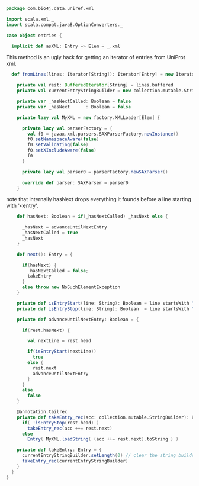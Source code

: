 
```scala
package com.bio4j.data.uniref.xml

import scala.xml._
import scala.compat.java8.OptionConverters._

case object entries {

  implicit def asXML: Entry => Elem = _.xml
```


This method is an ugly hack for getting an iterator of entries from UniProt xml.


```scala
  def fromLines(lines: Iterator[String]): Iterator[Entry] = new Iterator[Entry] {

    private val rest: BufferedIterator[String] = lines.buffered
    private val currentEntryStringBuilder = new collection.mutable.StringBuilder

    private var _hasNextCalled: Boolean = false
    private var _hasNext      : Boolean = false

    private lazy val MyXML = new factory.XMLLoader[Elem] {

      private lazy val parserFactory = {
        val f0 = javax.xml.parsers.SAXParserFactory.newInstance()
        f0.setNamespaceAware(false)
        f0.setValidating(false)
        f0.setXIncludeAware(false)
        f0
      }

      private lazy val parser0 = parserFactory.newSAXParser()

      override def parser: SAXParser = parser0
    }
```


note that internally hasNext drops everything it founds before a line starting with '<entry'.


```scala
    def hasNext: Boolean = if(_hasNextCalled) _hasNext else {

      _hasNext = advanceUntilNextEntry
      _hasNextCalled = true
      _hasNext
    }

    def next(): Entry = {

      if(hasNext) {
        _hasNextCalled = false;
        takeEntry
      }
      else throw new NoSuchElementException
    }

    private def isEntryStart(line: String): Boolean = line startsWith "<entry"
    private def isEntryStop(line: String): Boolean  = line startsWith "</entry"

    private def advanceUntilNextEntry: Boolean = {

      if(rest.hasNext) {

        val nextLine = rest.head

        if(isEntryStart(nextLine))
          true
        else {
          rest.next
          advanceUntilNextEntry
        }
      }
      else
        false
    }

    @annotation.tailrec
    private def takeEntry_rec(acc: collection.mutable.StringBuilder): Entry =
      if( !isEntryStop(rest.head) )
        takeEntry_rec(acc ++= rest.next)
      else
        Entry( MyXML.loadString( (acc ++= rest.next).toString ) )

    private def takeEntry: Entry = {
      currentEntryStringBuilder.setLength(0) // clear the string builder
      takeEntry_rec(currentEntryStringBuilder)
    }
  }
}

```




[test/scala/ParseUniRef50.scala]: ../../../test/scala/ParseUniRef50.scala.md
[main/scala/uniref.scala]: ../uniref.scala.md
[main/scala/xml/parsers.scala]: parsers.scala.md
[main/scala/xml/entry.scala]: entry.scala.md